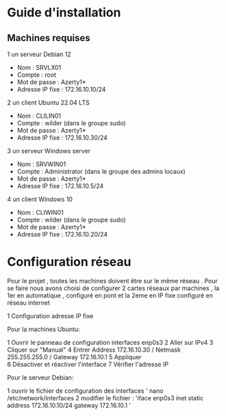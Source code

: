 # Guide d'installation 

## Machines requises

 1 un serveur Debian 12
   - Nom : SRVLX01
   - Compte : root
   - Mot de passe : Azerty1*
   - Adresse IP fixe : 172.16.10.10/24

 
 2 un client Ubuntu 22.04 LTS
   - Nom : CLILIN01
   - Compte : wilder (dans le groupe sudo)
   - Mot de passe : Azerty1*
   - Adresse IP fixe : 172.16.10.30/24
     
 3 un serveur Windows server
   - Nom : SRVWIN01
   - Compte : Administrator (dans le groupe des admins locaux)
   - Mot de passe : Azerty1*
   - Adresse IP fixe : 172.16.10.5/24
     
 4 un client Windows 10 
   - Nom : CLIWIN01
   - Compte : wilder (dans le groupe sudo)
   - Mot de passe : Azerty1*
   - Adresse IP fixe : 172.16.10.20/24


# Configuration réseau 

Pour le projet , toutes les machines doivent être sur le même réseau .
Pour se faire nous avons choisi de configurer 2 cartes réseaux par machines , la 1er en automatique , configuré en pont et la 2eme en IP fixe configuré en réseau internet

 1 Configuration adresse IP fixe 

 Pour la machines Ubuntu:
 
 1 Ouvrir le panneau de configuration interfaces enp0s3
 2 Aller sur IPv4 
 3 Cliquer sur "Manual" 
 4 Entrer Address 172.16.10.30 / Netmask 255.255.255.0 / Gateway 172.16.10.1 
 5 Appliquer  
 6 Désactiver et réactiver l'interface 
 7 Vérifier l'adresse IP 

 Pour le serveur Debian:

 1 ouvrir le fichier de configuration des interfaces 
 ' nano /etc/network/interfaces
 2 modifier le fichier :
 'iface enp0s3 inet static 
       address 172.16.10.10/24
       gateway 172.16.10.1 '
 

 
  
